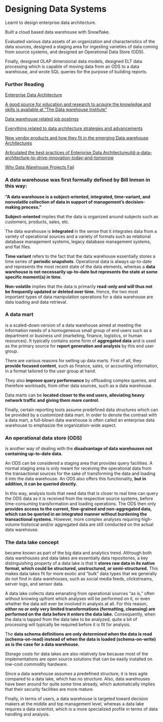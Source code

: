 # Designing Data Systems

Learnt to design enterprise data architecture. 

Built a cloud based data warehouse with Snowflake. 

Evaluated various data assets of an organization and characteristics of the data sources, designed a staging area for ingesting varieties of data coming from source systems, and designed an Operational Data Store (ODS). 

Finally, designed OLAP dimensional data models, designed ELT data processing which is capable of moving data from an ODS to a data warehouse, and wrote SQL queries for the purpose of building reports.

### Further Reading

[Enterprise Data Architecture](https://rusty-alderson.medium.com/enterprise-data-architecture-c5c579b54abe)

[A good source for education and research to acquire the knowledge and skills is available at “The Data warehouse Institute”](https://tdwi.org/Home.aspx)

[Data warehouse related job postings](https://jobs.tdwi.org/)

[Everything related to data architecture strategies and advancements](https://www.dataversity.net/)


[New vendor products and how they fit in the emerging Data warehouse Architectures](https://a16z.com/2020/10/15/the-emerging-architectures-for-modern-data-infrastructure/)

[Articulated the best practices of Enterprise Data Architectureuild-a-data-architecture-to-drive-innovation-today-and-tomorrow](https://www.mckinsey.com/business-functions/mckinsey-digital/our-insights/how-to-b)

[Why Data Warehouse Projects Fail](https://www.timmitchell.net/post/2017/01/10/why-data-warehouse-projects-fail/)


### A data warehouse was first formally defined by Bill Inmon in this way: 

**“A data warehouse is a subject-oriented, integrated, time-variant, and nonvolatile collection of data in support of management’s decision-making process.”**

**Subject-oriented** implies that the data is organized around subjects such as customers, products, sales, etc. 

The data warehouse is **integrated** in the sense that it integrates data from a variety of operational sources and a variety of formats such as relational database management systems, legacy database management systems, and flat files. 

**Time variant** refers to the fact that the data warehouse essentially stores a time series of **periodic snapshots**. Operational data is always up-to-date and represents the most recent state of the data elements, whereas a **data warehouse is not necessarily up-to-date but represents the state at some specific moment(s) in time**. 

**Non-volatile** implies that the data is primarily **read-only and will thus not be frequently updated or deleted over time.** Hence, the two most important types of data manipulation operations for a data warehouse are data loading and data retrieval.

### A data mart 

is a scaled-down version of a data warehouse aimed at meeting the information needs of a homogeneous small group of end users such as a department or business unit (marketing, finance, logistics, or human resources). It typically contains some form of **aggregated data** and is used as the primary source for **report generation and analysis** by this end user group.

There are various reasons for setting up data marts. First of all, they **provide focused content**, such as finance, sales, or accounting information, in a format tailored to the user group at hand. 

They also **improve query performance** by offloading complex queries, and therefore workloads, from other data sources, such as a data warehouse. 

Data marts can be **located closer to the end users, alleviating heavy network traffic and giving them more control.**

Finally, certain reporting tools assume predefined data structures which can be provided by a customized data mart. In order to denote the contrast with a data mart, a full-blown data warehouse is often called an enterprise data warehouse to emphasize the organization-wide aspect.

### An operational data store (ODS) 

is another way of dealing with the **disadvantage of data warehouses not containing up-to-date data.** 

An ODS can be considered a staging area that provides query facilities. A normal staging area is only meant for receiving the operational data from the transactional sources for the sake of transforming the data and loading it into the data warehouse. An ODS also offers this functionality, **but in addition, it can be queried directly.**

In this way, analysis tools that need data that is closer to real time can query the ODS data as it is received from the respective source systems, before time-consuming transformation and loading operations. The ODS then only **provides access to the current, fine-grained and non-aggregated data, which can be queried in an integrated manner without burdening the transactional systems.** However, more complex analyses requiring high-volume historical and/or aggregated data are still conducted on the actual data warehouse.

### The data lake concept 

became known as part of the big data and analytics trend. Although both data warehouses and data lakes are essentially data repositories, a key distinguishing property of a data lake is that it **stores raw data in its native format, which could be structured, unstructured, or semi-structured.** This makes data lakes fit for more exotic and “bulk” data types that we generally do not find in data warehouses, such as social media feeds, clickstreams, server logs, and sensor data. 

A data lake collects data emanating from operational sources “as is,” often without knowing upfront which analyses will be performed on it, or even whether the data will ever be involved in analysis at all. For this reason, **either no or only very limited transformations (formatting, cleansing) are performed on the data before it enters the data lake.** Consequently, when the data is tapped from the data lake to be analyzed, quite a bit of processing will typically be required before it is fit for analysis. 

The **data schema definitions are only determined when the data is read (schema-on-read) instead of when the data is loaded (schema-on-write) as is the case for a data warehouse.** 

Storage costs for data lakes are also relatively low because most of the implementations are open source solutions that can be easily installed on low-cost commodity hardware. 

Since a data warehouse assumes a predefined structure, it is less agile compared to a data lake, which has no structure. Also, data warehouses have been around for quite some time already, which automatically implies that their security facilities are more mature. 

Finally, in terms of users, a data warehouse is targeted toward decision makers at the middle and top management level, whereas a data lake requires a data scientist, which is a more specialized profile in terms of data handling and analysis.



